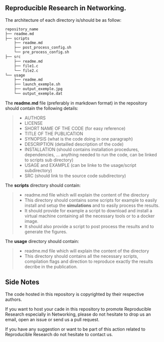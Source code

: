 ## Reproducible Research in Networking.

The architecture of each directory is/should be as follow:

```bash
repository_name
├── readme.md
├── scripts
    ├── readme.md
    ├── post_process_config.sh
    └── pre_process_config.sh    
├── src
    ├── readme.md
    ├── file1.c    
    └── file2.c
└── usage
    ├── readme.md
    ├── launch_exemple.sh 
    ├── output_exemple.jpg 
    └── output_exemple.dat    
```


The **readme.md** file  (preferably in markdown format) in the repository should contain the following details:
> - AUTHORS
> - LICENSE
> - SHORT NAME OF THE CODE (for easy reference)
> - TITLE OF THE PUBLICATION
> - SYNOPSIS (what is the code doing in one paragraph)
> - DESCRIPTION (detailled description of the code)
> - INSTALLATION (should contains installation procedures, dependencies, ... anything needed to run the code, can be linked to scripts sub directory)
> - USAGE and EXAMPLE (can be linke to the usage/script subdirectory)
> - SRC (should link to the source code subdirectory)

The **scripts** directory should contain:
> - readme.md file which will explain the content of the directory
> - This directory should contains some scripts for example to easily install and setup the __simulations__ and to easily process the results. 
> - It should provide for example a script to download and install a virtual machine containing all the necessary tools or to a docker image.
> - It should also provide a script to post process the results and to generate the figures.


The **usage** directory should contain:
> - readme.md file which will explain the content of the directory
> - This directory should contains all the necessary scripts, compilation flags and direction to reproduce exactly the results decribe in the publication. 


## Side Notes

The code hosted in this repository is copyrighted by their respective authors. 

If you want to host your cade in this repository to promote Reproducible Research especially in Networking, please do not hesitate to drop us an email, open an issue or send us a pull request. 

If you have any suggestion or want to be part of this action related to Reproducible Research do not hesitate to contact us. 

